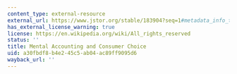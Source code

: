 ```yaml
---
content_type: external-resource
external_url: https://www.jstor.org/stable/183904?seq=1#metadata_info_tab_contents
has_external_license_warning: true
license: https://en.wikipedia.org/wiki/All_rights_reserved
status: ''
title: Mental Accounting and Consumer Choice
uid: a30fbdf8-b4e2-45c5-ab04-ac89ff9095d6
wayback_url: ''
---
```

